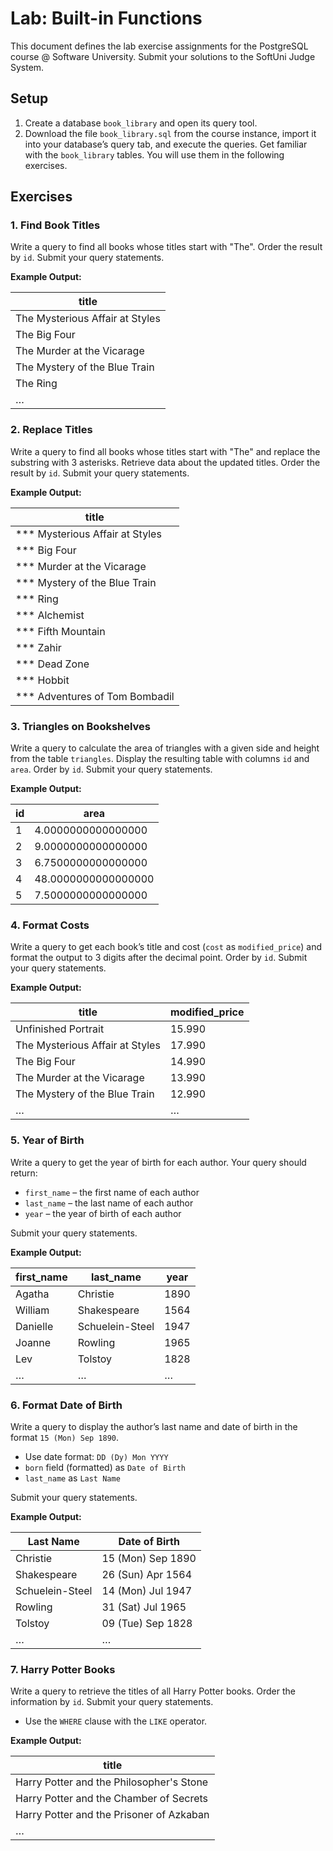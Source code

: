 # Lab: Built-in Functions

This document defines the lab exercise assignments for the PostgreSQL course @ Software University. Submit your solutions to the SoftUni Judge System.

## Setup

1. Create a database `book_library` and open its query tool.
2. Download the file `book_library.sql` from the course instance, import it into your database’s query tab, and execute the queries. Get familiar with the `book_library` tables. You will use them in the following exercises.

## Exercises

### 1. Find Book Titles
Write a query to find all books whose titles start with "The". Order the result by `id`. Submit your query statements.

**Example Output:**

| title                           |
|---------------------------------|
| The Mysterious Affair at Styles |
| The Big Four                    |
| The Murder at the Vicarage      |
| The Mystery of the Blue Train   |
| The Ring                        |
| …                               |

### 2. Replace Titles
Write a query to find all books whose titles start with "The" and replace the substring with 3 asterisks. Retrieve data about the updated titles. Order the result by `id`. Submit your query statements.

**Example Output:**

| title                          |
|--------------------------------|
| *** Mysterious Affair at Styles |
| *** Big Four                   |
| *** Murder at the Vicarage     |
| *** Mystery of the Blue Train  |
| *** Ring                       |
| *** Alchemist                  |
| *** Fifth Mountain             |
| *** Zahir                      |
| *** Dead Zone                  |
| *** Hobbit                     |
| *** Adventures of Tom Bombadil |

### 3. Triangles on Bookshelves
Write a query to calculate the area of triangles with a given side and height from the table `triangles`. Display the resulting table with columns `id` and `area`. Order by `id`. Submit your query statements.

**Example Output:**

| id | area                   |
|----|------------------------|
| 1  | 4.0000000000000000     |
| 2  | 9.0000000000000000     |
| 3  | 6.7500000000000000     |
| 4  | 48.0000000000000000    |
| 5  | 7.5000000000000000     |

### 4. Format Costs
Write a query to get each book’s title and cost (`cost` as `modified_price`) and format the output to 3 digits after the decimal point. Order by `id`. Submit your query statements.

**Example Output:**

| title                          | modified_price |
|--------------------------------|----------------|
| Unfinished Portrait            | 15.990         |
| The Mysterious Affair at Styles| 17.990         |
| The Big Four                   | 14.990         |
| The Murder at the Vicarage     | 13.990         |
| The Mystery of the Blue Train  | 12.990         |
| …                              | …              |

### 5. Year of Birth
Write a query to get the year of birth for each author. Your query should return:
- `first_name` – the first name of each author
- `last_name` – the last name of each author
- `year` – the year of birth of each author

Submit your query statements.

**Example Output:**

| first_name | last_name         | year |
|------------|-------------------|------|
| Agatha     | Christie          | 1890 |
| William    | Shakespeare       | 1564 |
| Danielle   | Schuelein-Steel   | 1947 |
| Joanne     | Rowling           | 1965 |
| Lev        | Tolstoy           | 1828 |
| …          | …                 | …    |

### 6. Format Date of Birth
Write a query to display the author’s last name and date of birth in the format `15 (Mon) Sep 1890`.
- Use date format: `DD (Dy) Mon YYYY`
- `born` field (formatted) as `Date of Birth`
- `last_name` as `Last Name`

Submit your query statements.

**Example Output:**

| Last Name       | Date of Birth      |
|-----------------|---------------------|
| Christie        | 15 (Mon) Sep 1890  |
| Shakespeare     | 26 (Sun) Apr 1564  |
| Schuelein-Steel | 14 (Mon) Jul 1947  |
| Rowling         | 31 (Sat) Jul 1965  |
| Tolstoy         | 09 (Tue) Sep 1828  |
| …               | …                   |

### 7. Harry Potter Books
Write a query to retrieve the titles of all Harry Potter books. Order the information by `id`. Submit your query statements.
- Use the `WHERE` clause with the `LIKE` operator.

**Example Output:**

| title                                      |
|--------------------------------------------|
| Harry Potter and the Philosopher's Stone   |
| Harry Potter and the Chamber of Secrets    |
| Harry Potter and the Prisoner of Azkaban   |
| …                                          |
